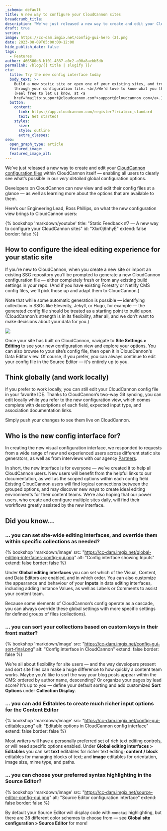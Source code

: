 ```yaml
---
_schema: default
title: A new way to configure your CloudCannon sites
breadcrumb_title:
description: "We’ve just released a new way to create and edit your CloudCannon configuration files within CloudCannon itself\_—\_enabling all users to clearly see what’s possible in our very detailed global configuration options. "
draft: true
series:
image: https://cc-dam.imgix.net/config-gui-hero (2).png
date: 2023-08-09T05:00:00+12:00
hide_publish_date: false
tags:
  - Features
author: 466580e8-b101-4837-a0c2-a90a8aebb5db
permalink: /blog/{{ title | slugify }}/
cta:
  title: Try the new config interface today
  body_text: >-
    Build a new static site or open one of your existing sites, and try browsing
    through your configuration file. <br/>We’d love to know what you think!
    (Feel free to let us know, at <a
    href="mailto:support@cloudcannon.com">support@cloudcannon.com</a>.)
  button:
    content:
      link: https://app.cloudcannon.com/register?trial=cc_standard
      text: Get started!
    styles:
      size:
      style: outline
      extra_classes:
seo:
  open_graph_type: article
  featured_image:
  featured_image_alt:
---
```

We’ve just released a new way to create and edit your [CloudCannon configuration files](https://cloudcannon.com/documentation/guides/getting-started/configuring-your-cms/) within CloudCannon itself — enabling all users to clearly see what’s possible in our *very detailed* global configuration options.

Developers on CloudCannon can now view and edit their config files at a glance — as well as learning more about the options that are available to them.

Here’s our Engineering Lead, Ross Phillips, on what the new configuration view brings to CloudCannon users:

{% bookshop 'markdown/youtube' title: "Static Feedback #7 — A new way to configure your CloudCannon sites" id: "Xlxr0j6nhyE" extend: false border: false %}

## How to configure the ideal editing experience for your static site

If you’re new to CloudCannon, when you create a new site or import an existing SSG repository you’ll be prompted to generate a new CloudCannon configuration file — either completely fresh or from any existing build settings in your repo. (And if you have existing Forestry or Netlify CMS config files, we'll pick those up and adapt them to CloudCannon.)&nbsp;

Note that while some automatic generation is possible — identifying collections in SSGs like Eleventy, Jekyll, or Hugo, for example — the generated config file should be treated as a starting point to build upon. (CloudCannon’s strength is in its flexibility, after all, and we don’t want to make decisions about your data for you.)

![](https://cc-dam.imgix.net/site-settings-config-gui-r.png)

Once your site has built on CloudCannon, navigate to **Site Settings &gt; Editing** to see your new configuration view and explore your options. You can also browse to your site’s config file, then open it in CloudCannon's Data Editor view. Of course, if you prefer, you can always continue to edit your config file in the Source Editor — it's entirely up to you.

## Think globally (and work locally)

If you prefer to work locally, you can still edit your CloudCannon config file in your favorite IDE. Thanks to CloudCannon’s two-way Git syncing, you can edit locally while you refer to the new configuration view, which comes complete with descriptions of each field, expected input type, and association documentation links.

Simply push your changes to see them live on CloudCannon.

## Who is the new config interface for?

In creating the new visual configuration interface, we responded to requests from a wide range of new and experienced users across different static site generators, as well as from interviews with our agency [Partners](https://cloudcannon.com/partner-program/).

In short, the new interface is for everyone — we’ve created it to help all CloudCannon users. New users will benefit from the helpful links to our documentation, as well as the scoped options within each config field. Existing CloudCannon users will find logical connections between the grouped options, and may discover new ways to create ideal editing environments for their content teams. We’re also hoping that our power users, who create and configure multiple sites daily, will find their workflows greatly assisted by the new interface.

## Did you know…

### ​​​… you can set site-wide editing interfaces, and override them within specific collections as needed?

{% bookshop 'markdown/image' src: "https://cc-dam.imgix.net/global-editing-interfaces-config-gui.png" alt: "Config interface showing Inputs" extend: false border: false %}

Under **Global editing interfaces** you can set which of the Visual, Content, and Data Editors are enabled, and in which order. You can also customize the appearance and behaviour of your **Inputs** in data editing interfaces, including adding Instance Values, as well as Labels or Comments to assist your content team.

Because some elements of CloudCannon’s config operate as a cascade, you can always override these global settings with more specific settings for defined groups of files (collections).

### … you can sort your collections based on custom keys in their front matter?

{% bookshop 'markdown/image' src: "https://cc-dam.imgix.net/config-gui-sort-final.png" alt: "Config interface in CloudCannon" extend: false border: false %}

We’re all about flexibility for site users — and the way developers present and sort site files can make a huge difference to how quickly a content team works. Maybe you’d like to sort the way your blog posts appear within the CMS: ordered by author name, descending? Or organize your pages by lead score? It’s up to you — define your default sorting and add customized **Sort** **Options** under **Collection Display**.

### … you can add Editables to create much richer input options for the Content Editor

{% bookshop 'markdown/image' src: "https://cc-dam.imgix.net/config-gui-editables.png" alt: "Editable options in CloudCannon config interface" extend: false border: false %}

Most writers will have a personally preferred set of rich text editing controls, or will need specific options enabled. Under **Global editing interfaces &gt; Editables** you can set **text** editables for richer text editing; **content / block** editables for managing blocks of text; and **image** editables for orientation, image size, mime type, and paths.

### … you can choose your preferred syntax highlighting in the Source Editor?

{% bookshop 'markdown/image' src: "https://cc-dam.imgix.net/source-editor-config-gui.png" alt: "Source Editor configuration interface" extend: false border: false %}

By default your Source Editor will display code with `monokai` highlighting, but there are 38 different color schemes to choose from — see **Global site configuration &gt; Source Editor** for more!